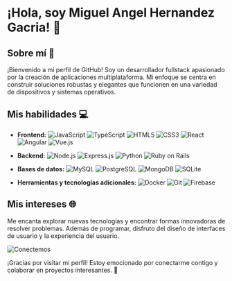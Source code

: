 # ¡Hola, soy Miguel Angel Hernandez Gacria! 👋

## Sobre mí 🚀
¡Bienvenido a mi perfil de GitHub! Soy un desarrollador fullstack apasionado por la creación de aplicaciones multiplataforma. Mi enfoque se centra en construir soluciones robustas y elegantes que funcionen en una variedad de dispositivos y sistemas operativos.

## Mis habilidades 💻
- **Frontend:**
  ![JavaScript](https://img.icons8.com/color/48/000000/javascript.png)
  ![TypeScript](https://img.icons8.com/color/48/000000/typescript.png)
  ![HTML5](https://img.icons8.com/color/48/000000/html-5.png)
  ![CSS3](https://img.icons8.com/color/48/000000/css3.png)
  ![React](https://img.icons8.com/plasticine/48/000000/react.png)
  ![Angular](https://img.icons8.com/color/48/000000/angularjs.png)
  ![Vue.js](https://img.icons8.com/color/48/000000/vue-js.png)
  
- **Backend:**
  ![Node.js](https://img.icons8.com/color/48/000000/nodejs.png)
  ![Express.js](https://img.icons8.com/color/48/000000/express.png)
  ![Python](https://img.icons8.com/color/48/000000/python.png)
  ![Ruby on Rails](https://img.icons8.com/ios-filled/50/000000/ruby-programming-language.png)

- **Bases de datos:**
  ![MySQL](https://img.icons8.com/color/48/000000/mysql.png)
  ![PostgreSQL](https://img.icons8.com/color/48/000000/postgresql.png)
  ![MongoDB](https://img.icons8.com/color/48/000000/mongodb.png)
  ![SQLite](https://img.icons8.com/ios-filled/50/000000/sqlite.png)
  
- **Herramientas y tecnologías adicionales:**
  ![Docker](https://img.icons8.com/color/48/000000/docker.png)
  ![Git](https://img.icons8.com/color/48/000000/git.png)
  ![Firebase](https://img.icons8.com/color/48/000000/firebase.png)

## Mis intereses 🌐
Me encanta explorar nuevas tecnologías y encontrar formas innovadoras de resolver problemas. Además de programar, disfruto del diseño de interfaces de usuario y la experiencia del usuario.

![Conectemos](https://media.giphy.com/media/RbDKaczqWovIugyJmW/giphy.gif)

¡Gracias por visitar mi perfil! Estoy emocionado por conectarme contigo y colaborar en proyectos interesantes. 🔗
